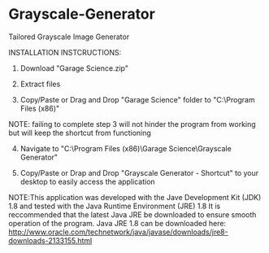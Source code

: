 # Grayscale-Generator
Tailored Grayscale Image Generator

INSTALLATION INSTCRUCTIONS:

1) Download "Garage Science.zip"

2) Extract files

3) Copy/Paste or Drag and Drop "Garage Science" folder to "C:\Program Files (x86)\"

NOTE: failing to complete step 3 will not hinder the program from working but will keep the shortcut from functioning

4) Navigate to "C:\Program Files (x86)\Garage Science\Grayscale Generator"

5) Copy/Paste or Drap and Drop "Grayscale Generator - Shortcut" to your desktop to easily access the application

NOTE:This application was developed with the Jave Development Kit (JDK) 1.8 and tested with the Java Runtime Environment (JRE) 1.8
It is reccommended that the latest Java JRE be downloaded to ensure smooth operation of the program.
Java JRE 1.8 can be downloaded here: http://www.oracle.com/technetwork/java/javase/downloads/jre8-downloads-2133155.html

